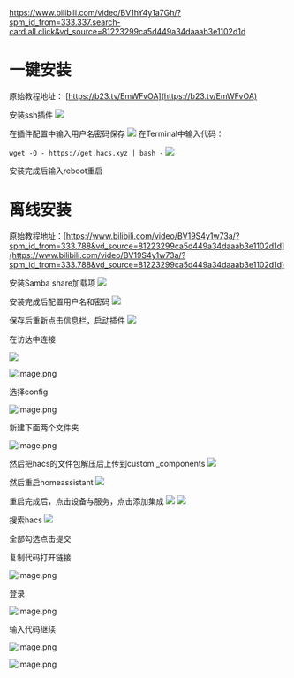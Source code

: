 https://www.bilibili.com/video/BV1hY4y1a7Gh/?spm_id_from=333.337.search-card.all.click&vd_source=81223299ca5d449a34daaab3e1102d1d
# 一键安装


原始教程地址： [https://b23.tv/EmWFvOA](https://b23.tv/EmWFvOA)

安装ssh插件
![](https://qhdtc.oss-cn-chengdu.aliyuncs.com/obsidian/20240327181424.png)


在插件配置中输入用户名密码保存
![](https://qhdtc.oss-cn-chengdu.aliyuncs.com/obsidian/20240327181446.png)
在Terminal中输入代码：

`wget -O - https://get.hacs.xyz | bash -`
![](https://qhdtc.oss-cn-chengdu.aliyuncs.com/obsidian/20240327181556.png)

安装完成后输入reboot重启

# 离线安装

原始教程地址：[https://www.bilibili.com/video/BV19S4y1w73a/?spm_id_from=333.788&vd_source=81223299ca5d449a34daaab3e1102d1d](https://www.bilibili.com/video/BV19S4y1w73a/?spm_id_from=333.788&vd_source=81223299ca5d449a34daaab3e1102d1d)

安装Samba share加载项
![](https://qhdtc.oss-cn-chengdu.aliyuncs.com/obsidian/20240327181607.png)

安装完成后配置用户名和密码
![](https://qhdtc.oss-cn-chengdu.aliyuncs.com/obsidian/20240327181616.png)

保存后重新点击信息栏，启动插件
![](https://qhdtc.oss-cn-chengdu.aliyuncs.com/obsidian/20240327181657.png)

在访达中连接

![](https://qhdtc.oss-cn-chengdu.aliyuncs.com/obsidian/20240327181637.png)

![image.png](https://qhdtc.oss-cn-chengdu.aliyuncs.com/obsidian/image%207.png)

选择config

![image.png](https://qhdtc.oss-cn-chengdu.aliyuncs.com/obsidian/image%208.png)

新建下面两个文件夹

![image.png](https://qhdtc.oss-cn-chengdu.aliyuncs.com/obsidian/image%209.png)

然后把hacs的文件包解压后上传到custom _components
![](https://qhdtc.oss-cn-chengdu.aliyuncs.com/obsidian/20240327181747.png)

然后重启homeassistant
![](https://qhdtc.oss-cn-chengdu.aliyuncs.com/obsidian/20240327181800.png)

重启完成后，点击设备与服务，点击添加集成
![](https://qhdtc.oss-cn-chengdu.aliyuncs.com/obsidian/20240327181818.png)
![](https://qhdtc.oss-cn-chengdu.aliyuncs.com/obsidian/20240327181832.png)

搜索hacs
![](https://qhdtc.oss-cn-chengdu.aliyuncs.com/obsidian/20240327181844.png)

全部勾选点击提交

复制代码打开链接

![image.png](https://qhdtc.oss-cn-chengdu.aliyuncs.com/obsidian/image%2015.png)

登录

![image.png](https://qhdtc.oss-cn-chengdu.aliyuncs.com/obsidian/image%2016.png)

输入代码继续

![image.png](https://qhdtc.oss-cn-chengdu.aliyuncs.com/obsidian/image%2017.png)

![image.png](https://qhdtc.oss-cn-chengdu.aliyuncs.com/obsidian/image%2018.png)